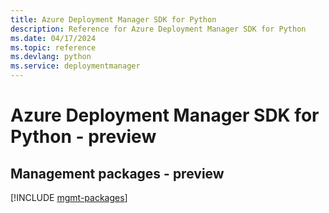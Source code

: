```yaml
---
title: Azure Deployment Manager SDK for Python
description: Reference for Azure Deployment Manager SDK for Python
ms.date: 04/17/2024
ms.topic: reference
ms.devlang: python
ms.service: deploymentmanager
---
```

# Azure Deployment Manager SDK for Python - preview

## Management packages - preview
[!INCLUDE [mgmt-packages](deployment-manager-mgmt-index.md)]